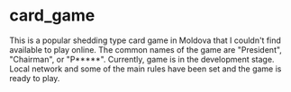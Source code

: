 # card_game
This is a popular shedding type card game in Moldova that I couldn't find available to play online. The common names of the game are "President", "Chairman", or "P*****". Currently, game is in the development stage. Local network and some of the main rules have been set and the game is ready to play.
